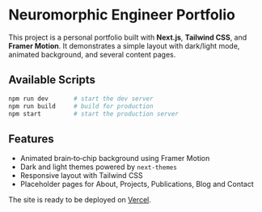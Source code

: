 # Neuromorphic Engineer Portfolio

This project is a personal portfolio built with **Next.js**, **Tailwind CSS**, and **Framer Motion**. It demonstrates a simple layout with dark/light mode, animated background, and several content pages.

## Available Scripts

```bash
npm run dev       # start the dev server
npm run build     # build for production
npm start         # start the production server
```

## Features

- Animated brain‑to‑chip background using Framer Motion
- Dark and light themes powered by `next-themes`
- Responsive layout with Tailwind CSS
- Placeholder pages for About, Projects, Publications, Blog and Contact

The site is ready to be deployed on [Vercel](https://vercel.com/).
